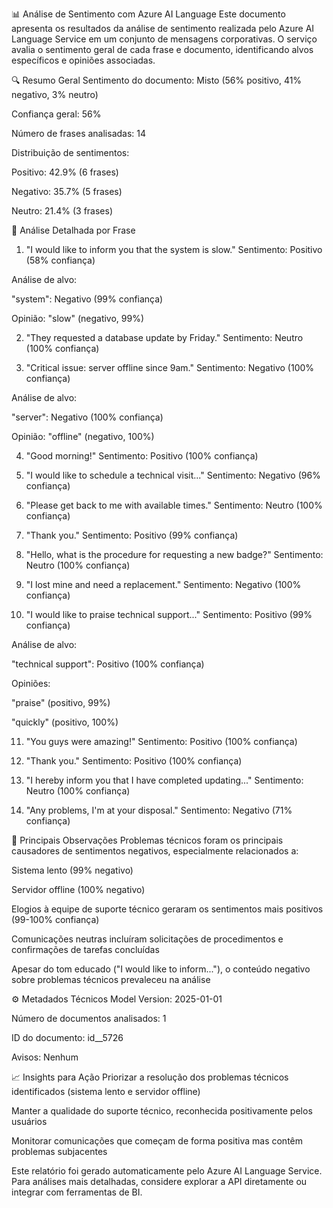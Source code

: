 📊 Análise de Sentimento com Azure AI Language
Este documento apresenta os resultados da análise de sentimento realizada pelo Azure AI Language Service em um conjunto de mensagens corporativas. O serviço avalia o sentimento geral de cada frase e documento, identificando alvos específicos e opiniões associadas.

🔍 Resumo Geral
Sentimento do documento: Misto (56% positivo, 41% negativo, 3% neutro)

Confiança geral: 56%

Número de frases analisadas: 14

Distribuição de sentimentos:

Positivo: 42.9% (6 frases)

Negativo: 35.7% (5 frases)

Neutro: 21.4% (3 frases)

📝 Análise Detalhada por Frase
1. "I would like to inform you that the system is slow."
Sentimento: Positivo (58% confiança)

Análise de alvo:

"system": Negativo (99% confiança)

Opinião: "slow" (negativo, 99%)

2. "They requested a database update by Friday."
Sentimento: Neutro (100% confiança)

3. "Critical issue: server offline since 9am."
Sentimento: Negativo (100% confiança)

Análise de alvo:

"server": Negativo (100% confiança)

Opinião: "offline" (negativo, 100%)

4. "Good morning!"
Sentimento: Positivo (100% confiança)

5. "I would like to schedule a technical visit..."
Sentimento: Negativo (96% confiança)

6. "Please get back to me with available times."
Sentimento: Neutro (100% confiança)

7. "Thank you."
Sentimento: Positivo (99% confiança)

8. "Hello, what is the procedure for requesting a new badge?"
Sentimento: Neutro (100% confiança)

9. "I lost mine and need a replacement."
Sentimento: Negativo (100% confiança)

10. "I would like to praise technical support..."
Sentimento: Positivo (99% confiança)

Análise de alvo:

"technical support": Positivo (100% confiança)

Opiniões:

"praise" (positivo, 99%)

"quickly" (positivo, 100%)

11. "You guys were amazing!"
Sentimento: Positivo (100% confiança)

12. "Thank you."
Sentimento: Positivo (100% confiança)

13. "I hereby inform you that I have completed updating..."
Sentimento: Neutro (100% confiança)

14. "Any problems, I'm at your disposal."
Sentimento: Negativo (71% confiança)

📌 Principais Observações
Problemas técnicos foram os principais causadores de sentimentos negativos, especialmente relacionados a:

Sistema lento (99% negativo)

Servidor offline (100% negativo)

Elogios à equipe de suporte técnico geraram os sentimentos mais positivos (99-100% confiança)

Comunicações neutras incluíram solicitações de procedimentos e confirmações de tarefas concluídas

Apesar do tom educado ("I would like to inform..."), o conteúdo negativo sobre problemas técnicos prevaleceu na análise

⚙️ Metadados Técnicos
Model Version: 2025-01-01

Número de documentos analisados: 1

ID do documento: id__5726

Avisos: Nenhum

📈 Insights para Ação
Priorizar a resolução dos problemas técnicos identificados (sistema lento e servidor offline)

Manter a qualidade do suporte técnico, reconhecida positivamente pelos usuários

Monitorar comunicações que começam de forma positiva mas contêm problemas subjacentes

Este relatório foi gerado automaticamente pelo Azure AI Language Service. Para análises mais detalhadas, considere explorar a API diretamente ou integrar com ferramentas de BI.